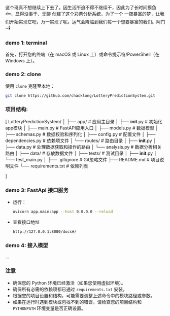 这个班真不想继续上下去了。因生活所迫不得不继续干，因此为了长时间摸鱼🐟，显得没事干、无聊 创建了这个彩票分析系统，为了一个 一夜暴富的梦，让我们开始实现它吧，万一实现了呢。运气会降临到我们每一个想要暴富的我们。阿门~🕯️

### demo 1: terminal

首先，打开您的终端（在 macOS 或 Linux 上）或命令提示符/PowerShell（在 Windows 上）。

### demo 2: clone

使用 `clone` 克隆至本地：

```sh
git clone https://github.com/chacklong/LotteryPredictionSystem.git
```
### 项目结构:
[
    LotteryPredictionSystem/
│
├── app/                # 应用主目录
│   ├── __init__.py     # 初始化app模块
│   ├── main.py         # FastAPI应用入口
│   ├── models.py       # 数据模型
│   ├── schemas.py      # 数据校验和序列化
│   ├── config.py       # 配置文件
│   ├── dependencies.py # 依赖项文件
│   └── routes/         # 路由目录
│       ├── __init__.py
│       ├── data.py     # 处理数据获取和操作的路由
│       └── analysis.py # 数据分析相关路由
│
├── data/               # 存放数据文件
│
├── tests/              # 测试目录
│   ├── __init__.py
│   └── test_main.py
│
├── .gitignore          # Git忽略文件
├── README.md           # 项目说明文件
└── requirements.txt    # 依赖列表

]

### demo 3: FastApi 接口服务

- 运行：

    ```sh
    uvicorn app.main:app --host 0.0.0.0 --reload
    ```
- 查看接口地址
    ```
    http://127.0.0.1:8000/docs#/
    ```

### demo 4: 接入模型
...

### 注意

- 确保您的 Python 环境已经激活（如果您使用虚拟环境）。
- 确保所有必需的依赖项都已通过 `requirements.txt` 安装。
- 根据您的项目设置和结构，可能需要调整上述命令中的模块路径或参数。
- 如果在运行时遇到模块或包找不到的错误，请检查您的项目结构和 `PYTHONPATH` 环境变量是否正确设置。
